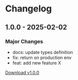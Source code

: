 # Changelog

## 1.0.0 - 2025-02-02
### Major Changes
- docs: update types definition
- fix: return on production env
- feat: add new feature X

[Download v1.0.0](https://github.com/wajeht/chad/raw/refs/heads/main/bin/1.0.0.zip)

